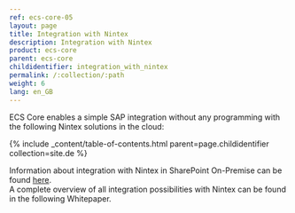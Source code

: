```yaml
---
ref: ecs-core-05
layout: page
title: Integration with Nintex
description: Integration with Nintex
product: ecs-core
parent: ecs-core
childidentifier: integration_with_nintex
permalink: /:collection/:path
weight: 6
lang: en_GB
---
```


ECS Core enables a simple SAP integration without any programming with the following Nintex solutions in the cloud:

{% include _content/table-of-contents.html parent=page.childidentifier collection=site.de %}

Information about integration with Nintex in SharePoint On-Premise can be found [here](../.../erpconnect-services/sap-integration-nintex).  
A complete overview of all integration possibilities with Nintex can be found in the following Whitepaper. 

 
